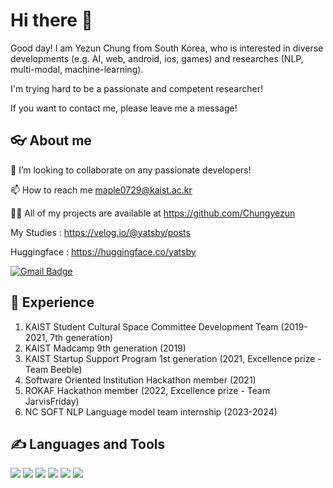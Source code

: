 # Hi there 👋

Good day! I am Yezun Chung from South Korea, who is interested in diverse developments (e.g. AI, web, android, ios, games) and researches (NLP, multi-modal, machine-learning).

I'm trying hard to be a passionate and competent researcher!

If you want to contact me, please leave me a message!

## 👓 About me

👯 I’m looking to collaborate on any passionate developers!

📫 How to reach me maple0729@kaist.ac.kr

👨‍💻 All of my projects are available at https://github.com/Chungyezun

   My Studies : https://velog.io/@yatsby/posts
   
   Huggingface : https://huggingface.co/yatsby

  [![Gmail Badge](https://img.shields.io/badge/Gmail-d14836?style=flat-square&logo=Gmail&logoColor=white&link=mailto:maple07291@gmail.com)](mailto:maple07291@gmail.com)

## 💼 Experience 
1. KAIST Student Cultural Space Committee Development Team (2019-2021, 7th generation)
2. KAIST Madcamp 9th generation (2019)
3. KAIST Startup Support Program 1st generation (2021, Excellence prize - Team Beeble)
4. Software Oriented Institution Hackathon member (2021)
5. ROKAF Hackathon member (2022, Excellence prize - Team JarvisFriday)
6. NC SOFT NLP Language model team internship (2023-2024)


## ✍️ Languages and Tools

<img src="https://img.shields.io/badge/Python-3776AB?style=flat-square&logo=Python&logoColor=white"/> <img src="https://img.shields.io/badge/Pytorch-EE4C2C?style=flat-square&logo=Pytorch&logoColor=white"/> <img src="https://img.shields.io/badge/JavaScript-F7DF1E?style=flat-square&logo=JavaScript&logoColor=white"/> <img src="https://img.shields.io/badge/HTML5-E34F26?style=flat-square&logo=HTML5&logoColor=white"/> <img src="https://img.shields.io/badge/CSS3-1572B6?style=flat-square&logo=CSS3&logoColor=white"/> <img src="https://img.shields.io/badge/Android Studio-3DDC84?style=flat-square&logo=Android Studio&logoColor=white"/>

